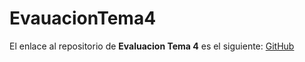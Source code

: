# EvauacionTema4

El enlace al repositorio de **Evaluacion Tema 4** es el siguiente: [GitHub](https://github.com/migueliiin/EvauacionTema4.git)